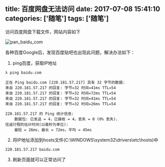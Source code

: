 title: 百度网盘无法访问
date: 2017-07-08 15:41:10
categories: ['随笔']
tags: ['随笔']
---
访问百度网盘下载文件，网站内容如下

![pan_baidu_com](http://7xkexv.dl1.z0.glb.clouddn.com/201707081544.png)

各种百度Google后，发现百度贴吧也出现此问题，解决办法如下：

1. ping百度，获取IP地址
```shell
λ ping baidu.com

正在 Ping baidu.com [220.181.57.217] 具有 32 字节的数据:
来自 220.181.57.217 的回复: 字节=32 时间=41ms TTL=54
来自 220.181.57.217 的回复: 字节=32 时间=72ms TTL=54
来自 220.181.57.217 的回复: 字节=32 时间=41ms TTL=54
来自 220.181.57.217 的回复: 字节=32 时间=26ms TTL=54

220.181.57.217 的 Ping 统计信息:
    数据包: 已发送 = 4，已接收 = 4，丢失 = 0 (0% 丢失)，
往返行程的估计时间(以毫秒为单位):
    最短 = 26ms，最长 = 72ms，平均 = 45ms
```

2. 将IP地址添加到hosts文件(C:\WINDOWS\system32\drivers\etc\hosts)中
```shell
220.181.57.217 baidu.com
```

3. 刷新页面就可以正常访问了